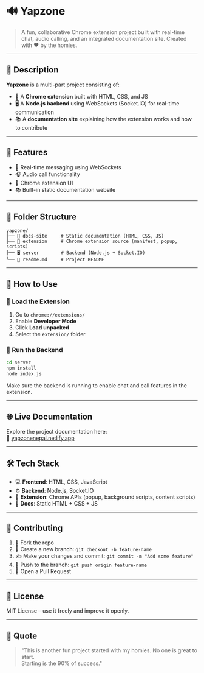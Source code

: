 # 🔊 Yapzone

> A fun, collaborative Chrome extension project built with real-time chat, audio calling, and an integrated documentation site. Created with ❤️ by the homies.

---

## 📖 Description

**Yapzone** is a multi-part project consisting of:
- 🧩 A **Chrome extension** built with HTML, CSS, and JS
- 🖥️ A **Node.js backend** using WebSockets (Socket.IO) for real-time communication
- 📚 A **documentation site** explaining how the extension works and how to contribute

---

## 🚀 Features

- 💬 Real-time messaging using WebSockets
- 🎧 Audio call functionality
- 🧩 Chrome extension UI
- 📚 Built-in static documentation website

---

## 📁 Folder Structure

```
yapzone/
├── 📄 docs-site     # Static documentation (HTML, CSS, JS)
├── 🧩 extension     # Chrome extension source (manifest, popup, scripts)
├── 🖥️ server        # Backend (Node.js + Socket.IO)
└── 📘 readme.md     # Project README
```

---

## 🧪 How to Use

### 🔹 Load the Extension

1. Go to `chrome://extensions/`
2. Enable **Developer Mode**
3. Click **Load unpacked**
4. Select the `extension/` folder

### 🔸 Run the Backend

```bash
cd server
npm install
node index.js
```

Make sure the backend is running to enable chat and call features in the extension.

---

## 🌐 Live Documentation

Explore the project documentation here:  
🔗 [yapzonenepal.netlify.app](https://yapzonenepal.netlify.app)

---

## 🛠️ Tech Stack

- 💻 **Frontend**: HTML, CSS, JavaScript
- ⚙️ **Backend**: Node.js, Socket.IO
- 🔌 **Extension**: Chrome APIs (popup, background scripts, content scripts)
- 📝 **Docs**: Static HTML + CSS + JS

---

## 🤝 Contributing

1. 🍴 Fork the repo
2. 🌿 Create a new branch: `git checkout -b feature-name`
3. ✍️ Make your changes and commit: `git commit -m "Add some feature"`
4. 🚀 Push to the branch: `git push origin feature-name`
5. 🔁 Open a Pull Request

---

## 📜 License

MIT License – use it freely and improve it openly.

---

## 💬 Quote

> "This is another fun project started with my homies. No one is great to start.  
> Starting is the 90% of success."